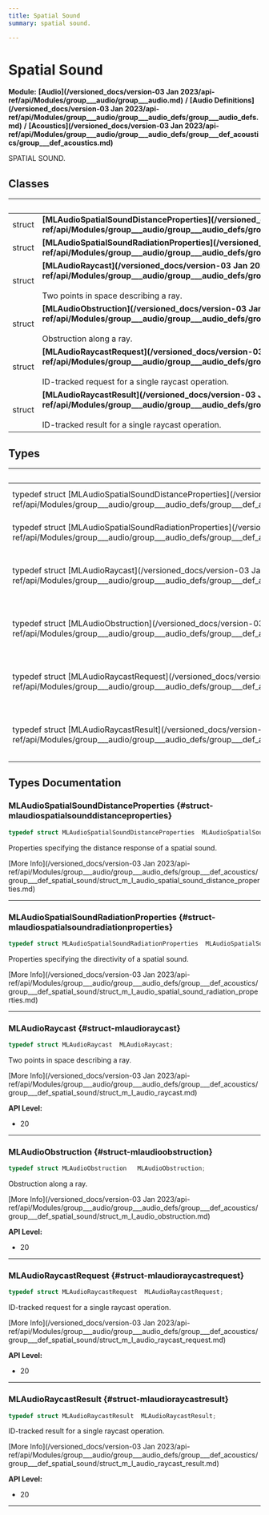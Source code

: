 ```yaml
---
title: Spatial Sound
summary: spatial sound. 

---
```


# Spatial Sound

**Module:** **[Audio](/versioned_docs/version-03 Jan 2023/api-ref/api/Modules/group___audio/group___audio.md)** **/** **[Audio Definitions](/versioned_docs/version-03 Jan 2023/api-ref/api/Modules/group___audio/group___audio_defs/group___audio_defs.md)** **/** **[Acoustics](/versioned_docs/version-03 Jan 2023/api-ref/api/Modules/group___audio/group___audio_defs/group___def_acoustics/group___def_acoustics.md)**

SPATIAL SOUND. 

## Classes

|                | Name           |
| -------------- | -------------- |
| struct | **[MLAudioSpatialSoundDistanceProperties](/versioned_docs/version-03 Jan 2023/api-ref/api/Modules/group___audio/group___audio_defs/group___def_acoustics/group___def_spatial_sound/struct_m_l_audio_spatial_sound_distance_properties.md)**  |
| struct | **[MLAudioSpatialSoundRadiationProperties](/versioned_docs/version-03 Jan 2023/api-ref/api/Modules/group___audio/group___audio_defs/group___def_acoustics/group___def_spatial_sound/struct_m_l_audio_spatial_sound_radiation_properties.md)**  |
| struct | **[MLAudioRaycast](/versioned_docs/version-03 Jan 2023/api-ref/api/Modules/group___audio/group___audio_defs/group___def_acoustics/group___def_spatial_sound/struct_m_l_audio_raycast.md)** <br></br>Two points in space describing a ray.  |
| struct | **[MLAudioObstruction](/versioned_docs/version-03 Jan 2023/api-ref/api/Modules/group___audio/group___audio_defs/group___def_acoustics/group___def_spatial_sound/struct_m_l_audio_obstruction.md)** <br></br>Obstruction along a ray.  |
| struct | **[MLAudioRaycastRequest](/versioned_docs/version-03 Jan 2023/api-ref/api/Modules/group___audio/group___audio_defs/group___def_acoustics/group___def_spatial_sound/struct_m_l_audio_raycast_request.md)** <br></br>ID-tracked request for a single raycast operation.  |
| struct | **[MLAudioRaycastResult](/versioned_docs/version-03 Jan 2023/api-ref/api/Modules/group___audio/group___audio_defs/group___def_acoustics/group___def_spatial_sound/struct_m_l_audio_raycast_result.md)** <br></br>ID-tracked result for a single raycast operation.  |

## Types

|                | Name           |
| -------------- | -------------- |
| typedef struct [MLAudioSpatialSoundDistanceProperties](/versioned_docs/version-03 Jan 2023/api-ref/api/Modules/group___audio/group___audio_defs/group___def_acoustics/group___def_spatial_sound/struct_m_l_audio_spatial_sound_distance_properties.md) | **[MLAudioSpatialSoundDistanceProperties](/versioned_docs/version-03 Jan 2023/api-ref/api/Modules/group___audio/group___audio_defs/group___def_acoustics/group___def_spatial_sound.md#struct-mlaudiospatialsounddistanceproperties)**  |
| typedef struct [MLAudioSpatialSoundRadiationProperties](/versioned_docs/version-03 Jan 2023/api-ref/api/Modules/group___audio/group___audio_defs/group___def_acoustics/group___def_spatial_sound/struct_m_l_audio_spatial_sound_radiation_properties.md) | **[MLAudioSpatialSoundRadiationProperties](/versioned_docs/version-03 Jan 2023/api-ref/api/Modules/group___audio/group___audio_defs/group___def_acoustics/group___def_spatial_sound.md#struct-mlaudiospatialsoundradiationproperties)**  |
| typedef struct [MLAudioRaycast](/versioned_docs/version-03 Jan 2023/api-ref/api/Modules/group___audio/group___audio_defs/group___def_acoustics/group___def_spatial_sound/struct_m_l_audio_raycast.md) | **[MLAudioRaycast](/versioned_docs/version-03 Jan 2023/api-ref/api/Modules/group___audio/group___audio_defs/group___def_acoustics/group___def_spatial_sound.md#struct-mlaudioraycast)** <br></br>Two points in space describing a ray.  |
| typedef struct [MLAudioObstruction](/versioned_docs/version-03 Jan 2023/api-ref/api/Modules/group___audio/group___audio_defs/group___def_acoustics/group___def_spatial_sound/struct_m_l_audio_obstruction.md) | **[MLAudioObstruction](/versioned_docs/version-03 Jan 2023/api-ref/api/Modules/group___audio/group___audio_defs/group___def_acoustics/group___def_spatial_sound.md#struct-mlaudioobstruction)** <br></br>Obstruction along a ray.  |
| typedef struct [MLAudioRaycastRequest](/versioned_docs/version-03 Jan 2023/api-ref/api/Modules/group___audio/group___audio_defs/group___def_acoustics/group___def_spatial_sound/struct_m_l_audio_raycast_request.md) | **[MLAudioRaycastRequest](/versioned_docs/version-03 Jan 2023/api-ref/api/Modules/group___audio/group___audio_defs/group___def_acoustics/group___def_spatial_sound.md#struct-mlaudioraycastrequest)** <br></br>ID-tracked request for a single raycast operation.  |
| typedef struct [MLAudioRaycastResult](/versioned_docs/version-03 Jan 2023/api-ref/api/Modules/group___audio/group___audio_defs/group___def_acoustics/group___def_spatial_sound/struct_m_l_audio_raycast_result.md) | **[MLAudioRaycastResult](/versioned_docs/version-03 Jan 2023/api-ref/api/Modules/group___audio/group___audio_defs/group___def_acoustics/group___def_spatial_sound.md#struct-mlaudioraycastresult)** <br></br>ID-tracked result for a single raycast operation.  |


## Types Documentation

### MLAudioSpatialSoundDistanceProperties {#struct-mlaudiospatialsounddistanceproperties}

```cpp
typedef struct MLAudioSpatialSoundDistanceProperties  MLAudioSpatialSoundDistanceProperties;
```


Properties specifying the distance response of a spatial sound. 



[More Info](/versioned_docs/version-03 Jan 2023/api-ref/api/Modules/group___audio/group___audio_defs/group___def_acoustics/group___def_spatial_sound/struct_m_l_audio_spatial_sound_distance_properties.md)



-----------

### MLAudioSpatialSoundRadiationProperties {#struct-mlaudiospatialsoundradiationproperties}

```cpp
typedef struct MLAudioSpatialSoundRadiationProperties  MLAudioSpatialSoundRadiationProperties;
```


Properties specifying the directivity of a spatial sound. 



[More Info](/versioned_docs/version-03 Jan 2023/api-ref/api/Modules/group___audio/group___audio_defs/group___def_acoustics/group___def_spatial_sound/struct_m_l_audio_spatial_sound_radiation_properties.md)



-----------

### MLAudioRaycast {#struct-mlaudioraycast}

```cpp
typedef struct MLAudioRaycast  MLAudioRaycast;
```

Two points in space describing a ray. 



[More Info](/versioned_docs/version-03 Jan 2023/api-ref/api/Modules/group___audio/group___audio_defs/group___def_acoustics/group___def_spatial_sound/struct_m_l_audio_raycast.md)


**API Level:**
  * 20 




-----------

### MLAudioObstruction {#struct-mlaudioobstruction}

```cpp
typedef struct MLAudioObstruction   MLAudioObstruction;
```

Obstruction along a ray. 



[More Info](/versioned_docs/version-03 Jan 2023/api-ref/api/Modules/group___audio/group___audio_defs/group___def_acoustics/group___def_spatial_sound/struct_m_l_audio_obstruction.md)


**API Level:**
  * 20 




-----------

### MLAudioRaycastRequest {#struct-mlaudioraycastrequest}

```cpp
typedef struct MLAudioRaycastRequest  MLAudioRaycastRequest;
```

ID-tracked request for a single raycast operation. 



[More Info](/versioned_docs/version-03 Jan 2023/api-ref/api/Modules/group___audio/group___audio_defs/group___def_acoustics/group___def_spatial_sound/struct_m_l_audio_raycast_request.md)


**API Level:**
  * 20 




-----------

### MLAudioRaycastResult {#struct-mlaudioraycastresult}

```cpp
typedef struct MLAudioRaycastResult  MLAudioRaycastResult;
```

ID-tracked result for a single raycast operation. 



[More Info](/versioned_docs/version-03 Jan 2023/api-ref/api/Modules/group___audio/group___audio_defs/group___def_acoustics/group___def_spatial_sound/struct_m_l_audio_raycast_result.md)


**API Level:**
  * 20 




-----------






